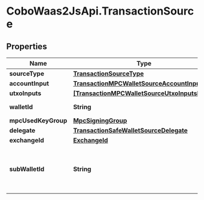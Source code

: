# CoboWaas2JsApi.TransactionSource

## Properties

Name | Type | Description | Notes
------------ | ------------- | ------------- | -------------
**sourceType** | [**TransactionSourceType**](TransactionSourceType.md) |  | 
**accountInput** | [**TransactionMPCWalletSourceAccountInput**](TransactionMPCWalletSourceAccountInput.md) |  | [optional] 
**utxoInputs** | [**[TransactionMPCWalletSourceUtxoInputsInner]**](TransactionMPCWalletSourceUtxoInputsInner.md) |  | [optional] 
**walletId** | **String** | The Wallet ID. | 
**mpcUsedKeyGroup** | [**MpcSigningGroup**](MpcSigningGroup.md) |  | 
**delegate** | [**TransactionSafeWalletSourceDelegate**](TransactionSafeWalletSourceDelegate.md) |  | 
**exchangeId** | [**ExchangeId**](ExchangeId.md) |  | 
**subWalletId** | **String** | The exchange trading account or a sub-wallet ID. | [optional] 



